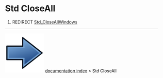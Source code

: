 # Std CloseAll
1.  REDIRECT [Std_CloseAllWindows](Std_CloseAllWindows.md)



---
![](images/Button_right.svg) [documentation index](../README.md) > Std CloseAll
